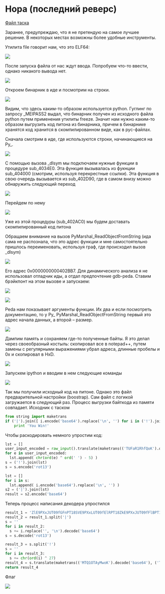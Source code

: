 # Нора (последний реверс)

[Файл таска](rev)

Заранее, предупреждаю, что я не претендую на самое лучшее решение. В некоторых местах возможны более удобные инструменты.

Утилита file говорит нам, что это ELF64:

![](images/image1.png)

После запуска файла от нас ждут ввода. Попробуем что-то ввести, однако никакого вывода нет.

![](images/image2.png)

Откроем бинарник в иде и посмотрим на строки.

![](images/image3.png)

Видим, что здесь каким-то образом используется python. Гуглинг по запросу _MEIPASS2 выдал, что бинарник получен из исходного файла python путем применения утилиты freeze. Значит нам нужно каким-то образом выгрузить код питона из бинарника, причем в бинарнике хранятся код хранится в скомпилированном виде, как в pyc-файлах.

Сначала смотрим в иде, где используются строки, начинающиеся на Py_.

![](images/image4.png)

С помощью вызова _dlsym мы подключаем нужные функции в процедуре sub_4034E0. Эта функция вызывалась из фукнции sub_404000 (смотрим, используя перекрестные ссылки). Эта функция в свою очередь вызывается из sub_402D90, где в самом внизу можно обнаружить следующий переход

![](images/image5.png)

Перейдем по нему

![](images/image6.png)

Уже из этой процедуры (sub_402AC0) мы будем доставать скомпилированный код питона

Обращаем внимание на вызов PyMarshal_ReadObjectFromString (ида сама не распознала, что это адрес функции и мне самостоятельно пришлось переименовать, используя граф, где происходил вызов _dlsym) 

![](images/image7.png)

Его адрес 0x0000000000402BB7. Для динамического анализа я не использовал отладчик иды, а отдал предпочтение gdb-peda. Ставим брэйкпонт на этом вызове и запускаем:

![](images/image8.png)

![](images/image9.png)

Peda нам показывает аргументы функции. Их два и если посмотреть документацию, то у Py_ PyMarshal_ReadObjectFromString первый это адрес начала данных, а второй – размер.

![](images/image10.png)

Дампим память и сохраняем где-то полученные байты. Я это делал через своеобразный костыль: скопировал все в notepad++, путем замены с регулярными выражениями убрал адреса,  длинные пробелы и 0x и скопировал в HxD.

![](images/image11.png)

Запускем ipython и вводим в нем следующие команды

![](images/image12.png)

Так мы получили исходный код на питоне. Однако это файл предварительной настройки (boostrap). Сам файл с логикой загружается в следующий раз. Процесс выгрузки байткода из памяти совпадает. 
Исходник с таском

```python
from string import maketrans
if ('|').join([ i.encode('base64').replace('\n', '') for i in ('!').join([ chr(ord(e) ^ ord(' ') - 5) for e in raw_input().translate(maketrans(('TUFaR1RhfQoK').decode('base64'), ('MTQ1OTAyMwoK').decode('base64'))) ]).encode('rot13') ]).encode('base64') == 'ZlE9PXxJUT09fGFnPT18SVE9PXxLUT09fElRPT18ZkE9PXxJUT09fFlBPT18SVE9PXxLZz09fElR\nPT18S2c9PXxJUT09fEtnPT18SVE9PXxLZz09fElRPT18S2c9PXxJUT09fEtnPT18SVE9PXxLZz09\nfElRPT18S2c9PXxJUT09fEtnPT18SVE9PXxLZz09fElRPT18VVE9PXxJUT09fEt3PT18SVE9PXxS\nZz09fElRPT18THc9PXxJUT09fEt3PT18SVE9PXxVUT09fElRPT18UlE9PXxJUT09fFZRPT18SVE9\nPXxVUT09fElRPT18THc9PXxJUT09fEtnPT18SVE9PXxMdz09fElRPT18TGc9PXxJUT09fFJRPT18\nSVE9PXxTQT09fElRPT18SWc9PXxJUT09fEtBPT0=\n':
	print 'You Win!'
```

Чтобы раскодировать немного упростим код:

```python
lst = []
user_input_encoded = raw_input().translate(maketrans(('TUFaR1RhfQoK').decode('base64'), ('MTQ1OTAyMwoK').decode('base64')))
for e in user_input_encoded:
  lst.append( chr(ord(e) ^ ord(' ') - 5) )
s = ('!').join(lst)
s = s.encode('rot13')

lst = []
for i in s:
  lst.append( i.encode('base64').replace('\n', '') )
s2 = ('|').join(lst)
result = s2.encode('base64')
```

Теперь процесс написания декодера упростился

```python
result_1 = 'ZlE9PXxJUT09fGFnPT18SVE9PXxLUT09fElRPT18ZkE9PXxJUT09fFlBPT18SVE9PXxLZz09fElR\nPT18S2c9PXxJUT09fEtnPT18SVE9PXxLZz09fElRPT18S2c9PXxJUT09fEtnPT18SVE9PXxLZz09\nfElRPT18S2c9PXxJUT09fEtnPT18SVE9PXxLZz09fElRPT18VVE9PXxJUT09fEt3PT18SVE9PXxS\nZz09fElRPT18THc9PXxJUT09fEt3PT18SVE9PXxVUT09fElRPT18UlE9PXxJUT09fFZRPT18SVE9\nPXxVUT09fElRPT18THc9PXxJUT09fEtnPT18SVE9PXxMdz09fElRPT18TGc9PXxJUT09fFJRPT18\nSVE9PXxTQT09fElRPT18SWc9PXxJUT09fEtBPT0=\n'.decode('base64')
result_2 = result_1.split('|')
s = ''
for i in result_2:
  s += i.replace('', '\n').decode('base64')
s = s.decode('rot13')

result_3 = s.split('!')
s = ''
for i in result_3:
  s += chr(ord(i) ^ 27)
result_4 = s.translate(maketrans(('MTQ1OTAyMwoK').decode('base64'), ('TUFaR1RhfQoK').decode('base64')))
return result_4
```

Флаг

![](images/image13.png)
